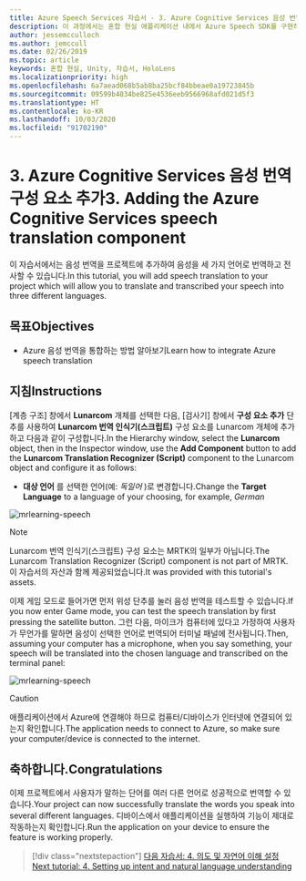 ```yaml
---
title: Azure Speech Services 자습서 - 3. Azure Cognitive Services 음성 번역 구성 요소 추가
description: 이 과정에서는 혼합 현실 애플리케이션 내에서 Azure Speech SDK를 구현하는 방법을 알아봅니다.
author: jessemcculloch
ms.author: jemccull
ms.date: 02/26/2019
ms.topic: article
keywords: 혼합 현실, Unity, 자습서, HoloLens
ms.localizationpriority: high
ms.openlocfilehash: 6a7aead068b5ab8ba25bcf84bbeae0a19723845b
ms.sourcegitcommit: 09599b4034be825e4536eeb9566968afd021d5f3
ms.translationtype: HT
ms.contentlocale: ko-KR
ms.lasthandoff: 10/03/2020
ms.locfileid: "91702190"
---
```

# <a name="3-adding-the-azure-cognitive-services-speech-translation-component"></a><span data-ttu-id="e8f74-105">3. Azure Cognitive Services 음성 번역 구성 요소 추가</span><span class="sxs-lookup"><span data-stu-id="e8f74-105">3. Adding the Azure Cognitive Services speech translation component</span></span>

<span data-ttu-id="e8f74-106">이 자습서에서는 음성 번역을 프로젝트에 추가하여 음성을 세 가지 언어로 번역하고 전사할 수 있습니다.</span><span class="sxs-lookup"><span data-stu-id="e8f74-106">In this tutorial, you will add speech translation to your project which will allow you to translate and transcribed your speech into three different languages.</span></span>

## <a name="objectives"></a><span data-ttu-id="e8f74-107">목표</span><span class="sxs-lookup"><span data-stu-id="e8f74-107">Objectives</span></span>

* <span data-ttu-id="e8f74-108">Azure 음성 번역을 통합하는 방법 알아보기</span><span class="sxs-lookup"><span data-stu-id="e8f74-108">Learn how to integrate Azure speech translation</span></span>

## <a name="instructions"></a><span data-ttu-id="e8f74-109">지침</span><span class="sxs-lookup"><span data-stu-id="e8f74-109">Instructions</span></span>

<span data-ttu-id="e8f74-110">[계층 구조] 창에서 **Lunarcom** 개체를 선택한 다음, [검사기] 창에서 **구성 요소 추가** 단추를 사용하여 **Lunarcom 번역 인식기(스크립트)** 구성 요소를 Lunarcom 개체에 추가하고 다음과 같이 구성합니다.</span><span class="sxs-lookup"><span data-stu-id="e8f74-110">In the Hierarchy window, select the **Lunarcom** object, then in the Inspector window, use the **Add Component** button to add the **Lunarcom Translation Recognizer (Script)** component to the Lunarcom object and configure it as follows:</span></span>

* <span data-ttu-id="e8f74-111">**대상 언어** 를 선택한 언어(예: _독일어_ )로 변경합니다.</span><span class="sxs-lookup"><span data-stu-id="e8f74-111">Change the **Target Language** to a language of your choosing, for example, _German_</span></span>

![mrlearning-speech](images/mrlearning-speech/tutorial3-section1-step1-1.png)

> [!NOTE]
> <span data-ttu-id="e8f74-113">Lunarcom 번역 인식기(스크립트) 구성 요소는 MRTK의 일부가 아닙니다.</span><span class="sxs-lookup"><span data-stu-id="e8f74-113">The Lunarcom Translation Recognizer (Script) component is not part of MRTK.</span></span> <span data-ttu-id="e8f74-114">이 자습서의 자산과 함께 제공되었습니다.</span><span class="sxs-lookup"><span data-stu-id="e8f74-114">It was provided with this tutorial's assets.</span></span>

<span data-ttu-id="e8f74-115">이제 게임 모드로 들어가면 먼저 위성 단추를 눌러 음성 번역을 테스트할 수 있습니다.</span><span class="sxs-lookup"><span data-stu-id="e8f74-115">If you now enter Game mode, you can test the speech translation by first pressing the satellite button.</span></span> <span data-ttu-id="e8f74-116">그런 다음, 마이크가 컴퓨터에 있다고 가정하여 사용자가 무언가를 말하면 음성이 선택한 언어로 번역되어 터미널 패널에 전사됩니다.</span><span class="sxs-lookup"><span data-stu-id="e8f74-116">Then, assuming your computer has a microphone, when you say something, your speech will be translated into the chosen language and transcribed on the terminal panel:</span></span>

![mrlearning-speech](images/mrlearning-speech/tutorial3-section1-step1-2.png)

> [!CAUTION]
> <span data-ttu-id="e8f74-118">애플리케이션에서 Azure에 연결해야 하므로 컴퓨터/디바이스가 인터넷에 연결되어 있는지 확인합니다.</span><span class="sxs-lookup"><span data-stu-id="e8f74-118">The application needs to connect to Azure, so make sure your computer/device is connected to the internet.</span></span>

## <a name="congratulations"></a><span data-ttu-id="e8f74-119">축하합니다.</span><span class="sxs-lookup"><span data-stu-id="e8f74-119">Congratulations</span></span>

<span data-ttu-id="e8f74-120">이제 프로젝트에서 사용자가 말하는 단어를 여러 다른 언어로 성공적으로 번역할 수 있습니다.</span><span class="sxs-lookup"><span data-stu-id="e8f74-120">Your project can now successfully translate the words you speak into several different languages.</span></span> <span data-ttu-id="e8f74-121">디바이스에서 애플리케이션을 실행하여 기능이 제대로 작동하는지 확인합니다.</span><span class="sxs-lookup"><span data-stu-id="e8f74-121">Run the application on your device to ensure the feature is working properly.</span></span>

> [!div class="nextstepaction"]
> [<span data-ttu-id="e8f74-122">다음 자습서: 4. 의도 및 자연어 이해 설정</span><span class="sxs-lookup"><span data-stu-id="e8f74-122">Next tutorial: 4. Setting up intent and natural language understanding</span></span>](mrlearning-speechSDK-ch4.md)
